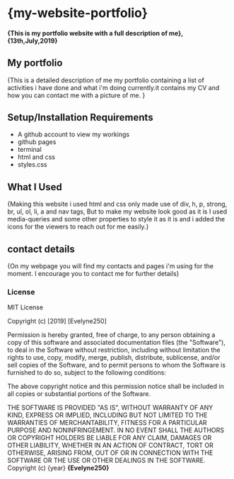 # {my-website-portfolio}
#### {This is my portfolio website with a full description of me}, {13th,July,2019}

## My portfolio
{This is a detailed description of me my portfolio containing a list of activities i have done and what i'm doing currently.it contains my CV and how you can contact me with a picture of me. }
## Setup/Installation Requirements
* A github account to view my workings 
* github pages
* terminal
* html and css
* styles.css
## What I Used
{Making this website i used html and css only made use of div, h, p, strong, br, ul, ol, li, a and nav tags, But to make my website look good as it is I used media-queries and some other properties to style it as it is and i added the icons for the viewers to reach out for me easily.}
## contact details
{On my webpage you will find my contacts and pages i'm using for the moment. I encourage you to contact me for further details}
### License
MIT License

Copyright (c) [2019] [Evelyne250]

Permission is hereby granted, free of charge, to any person obtaining a copy
of this software and associated documentation files (the "Software"), to deal
in the Software without restriction, including without limitation the rights
to use, copy, modify, merge, publish, distribute, sublicense, and/or sell
copies of the Software, and to permit persons to whom the Software is
furnished to do so, subject to the following conditions:

The above copyright notice and this permission notice shall be included in all
copies or substantial portions of the Software.

THE SOFTWARE IS PROVIDED "AS IS", WITHOUT WARRANTY OF ANY KIND, EXPRESS OR
IMPLIED, INCLUDING BUT NOT LIMITED TO THE WARRANTIES OF MERCHANTABILITY,
FITNESS FOR A PARTICULAR PURPOSE AND NONINFRINGEMENT. IN NO EVENT SHALL THE
AUTHORS OR COPYRIGHT HOLDERS BE LIABLE FOR ANY CLAIM, DAMAGES OR OTHER
LIABILITY, WHETHER IN AN ACTION OF CONTRACT, TORT OR OTHERWISE, ARISING FROM,
OUT OF OR IN CONNECTION WITH THE SOFTWARE OR THE USE OR OTHER DEALINGS IN THE
SOFTWARE.
Copyright (c) {year} **{Evelyne250}**
  